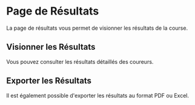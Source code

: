 # Page de Résultats

La page de résultats vous permet de visionner les résultats de la course.

## Visionner les Résultats

Vous pouvez consulter les résultats détaillés des coureurs.

## Exporter les Résultats

Il est également possible d'exporter les résultats au format PDF ou Excel.
